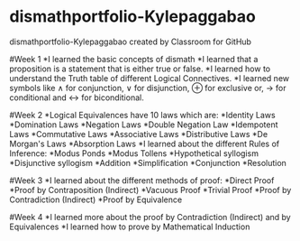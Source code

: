# dismathportfolio-Kylepaggabao
dismathportfolio-Kylepaggabao created by Classroom for GitHub

#Week 1
*I learned the basic concepts of dismath 
*I learned that a proposition is a statement that is either true or false.
*I learned how to understand the Truth table of different Logical Connectives.
*I learned new symbols like ∧ for conjunction, ∨ for disjunction, ⊕ for exclusive or, → for conditional and ↔ for biconditional.

#Week 2
*Logical Equivalences have 10 laws which are:
       *Identity Laws
       *Domination Laws
       *Negation Laws
       *Double Negation Law
       *Idempotent Laws
       *Commutative Laws
       *Associative Laws
       *Distributive Laws
       *De Morgan's Laws
       *Absorption Laws
*I learned about the different Rules of Inference:
       *Modus Ponds
       *Modus Tollens
       *Hypothetical syllogism
       *Disjunctive syllogism
       *Addition
       *Simplification
       *Conjunction 
       *Resolution

#Week 3
*I learned about the different methods of proof:
       *Direct Proof
       *Proof by Contraposition (Indirect)
       *Vacuous Proof
       *Trivial Proof
       *Proof by Contradiction (Indirect)
       *Proof by Equivalence

#Week 4
*I learned more about the proof by Contradiction (Indirect) and by Equivalences
*I learned how to prove by Mathematical Induction 
